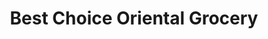 ---
title: "Best Choice Oriental Grocery"
url: /chicago/best-choice-oriental-grocery/
shop: supermarket
---